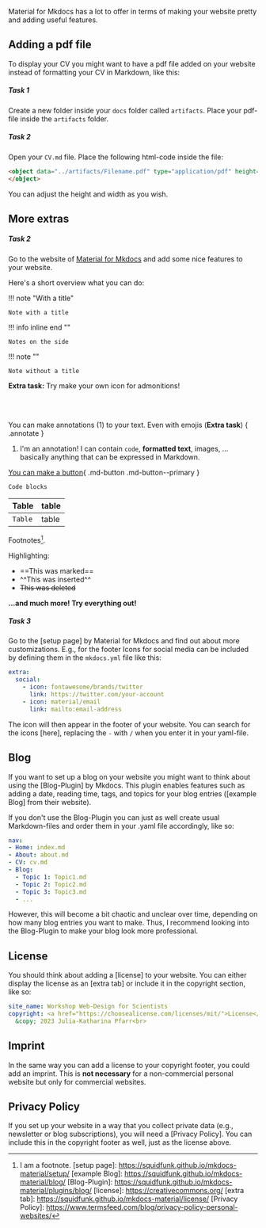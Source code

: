 Material for Mkdocs has a lot to offer in terms of making your website pretty and adding useful features. 

## Adding a pdf file

To display your CV you might want to have a pdf file added on your website instead of formatting your CV in Markdown, like this:

<object data="../artifacts/example.pdf" type="application/pdf" height= "500" width="100%">
</object>

##### Task 1

Create a new folder inside your `docs` folder called `artifacts`. Place your pdf-file inside the `artifacts` folder.

##### Task 2

Open your `CV.md` file. Place the following html-code inside the file:
```html
<object data="../artifacts/Filename.pdf" type="application/pdf" height= "500" width="100%">
</object>
```
You can adjust the height and width as you wish. 


## More extras

##### Task 2

Go to the website of [Material for Mkdocs] and add some nice features to your website. 

Here's a short overview what you can do:

!!! note "With a title"

    Note with a title

!!! info inline end ""

    Notes on the side

!!! note ""

    Note without a title

**Extra task:** Try make your own icon for admonitions!

<br><br>

You can make annotations (1) to your text. Even with emojis (**Extra task**)
{ .annotate }

1.  I'm an annotation! I can contain `code`, __formatted
    text__, images, ... basically anything that can be expressed in Markdown.

[You can make a button](#){ .md-button .md-button--primary }    

```
Code blocks
```

| Table     | table                     |
| ----------- | ------------------------------------ |
| `Table`       | table  |


Footnotes[^1]. 

Highlighting:

- ==This was marked==
- ^^This was inserted^^
- ~~This was deleted~~

**...and much more! Try everything out!**

##### Task 3

Go to the [setup page] by Material for Mkdocs and find out about more customizations. E.g., for the footer Icons for social media can be included by defining them in the `mkdocs.yml` file like this:
```yaml
extra:
  social:
    - icon: fontawesome/brands/twitter
      link: https://twitter.com/your-account
    - icon: material/email
      link: mailto:email-address
```
The icon will then appear in the footer of your website. You can search for the icons [here], replacing the `-` with `/` when you enter it in your yaml-file. 


## Blog

If you want to set up a blog on your website you might want to think about using the [Blog-Plugin] by Mkdocs. This plugin enables features such as adding a date, reading time, tags, and topics for your blog entries ([example Blog] from their website). 

If you don't use the Blog-Plugin you can just as well create usual Markdown-files and order them in your .yaml file accordingly, like so:
```yaml
nav:
- Home: index.md
- About: about.md
- CV: cv.md
- Blog:
  - Topic 1: Topic1.md
  - Topic 2: Topic2.md
  - Topic 3: Topic3.md
  - ...
```

However, this will become a bit chaotic and unclear over time, depending on how many blog entries you want to make. Thus, I recommend looking into the Blog-Plugin to make your blog look more professional. 

## License

You should think about adding a [license] to your website. You can either display the license as an [extra tab] or include it in the copyright section, like so:
```yaml
site_name: Workshop Web-Design for Scientists
copyright: <a href="https://choosealicense.com/licenses/mit/">License</a>
  &copy; 2023 Julia-Katharina Pfarr<br>
``` 

## Imprint

In the same way you can add a license to your copyright footer, you could add an imprint. This is **not necessary** for a non-commercial personal website but only for commercial websites. 

## Privacy Policy

If you set up your website in a way that you collect private data (e.g., newsletter or blog subscriptions), you will need a [Privacy Policy]. You can include this in the copyright footer as well, just as the license above. 

[Material for Mkdocs]: https://squidfunk.github.io/mkdocs-material/reference/
[^1]: I am a footnote.
[setup page]: https://squidfunk.github.io/mkdocs-material/setup/
[example Blog]: https://squidfunk.github.io/mkdocs-material/blog/
[Blog-Plugin]: https://squidfunk.github.io/mkdocs-material/plugins/blog/
[license]: https://creativecommons.org/
[extra tab]: https://squidfunk.github.io/mkdocs-material/license/
[Privacy Policy]: https://www.termsfeed.com/blog/privacy-policy-personal-websites/